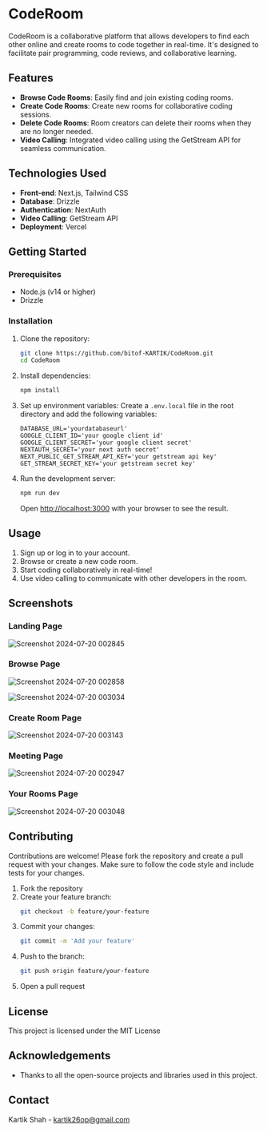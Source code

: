 
# CodeRoom

CodeRoom is a collaborative platform that allows developers to find each other online and create rooms to code together in real-time. It's designed to facilitate pair programming, code reviews, and collaborative learning.

## Features

- **Browse Code Rooms**: Easily find and join existing coding rooms.
- **Create Code Rooms**: Create new rooms for collaborative coding sessions.
- **Delete Code Rooms**: Room creators can delete their rooms when they are no longer needed.
- **Video Calling**: Integrated video calling using the GetStream API for seamless communication.

## Technologies Used

- **Front-end**: Next.js, Tailwind CSS
- **Database**: Drizzle
- **Authentication**: NextAuth
- **Video Calling**: GetStream API
- **Deployment**: Vercel

## Getting Started

### Prerequisites

- Node.js (v14 or higher)
- Drizzle

### Installation

1. Clone the repository:
   ```bash
   git clone https://github.com/bitof-KARTIK/CodeRoom.git
   cd CodeRoom
   ```

2. Install dependencies:
   ```bash
   npm install
   ```

3. Set up environment variables:
   Create a `.env.local` file in the root directory and add the following variables:
   ```env
   DATABASE_URL='yourdatabaseurl'
   GOOGLE_CLIENT_ID='your google client id'
   GOOGLE_CLIENT_SECRET='your google client secret'
   NEXTAUTH_SECRET='your next auth secret'
   NEXT_PUBLIC_GET_STREAM_API_KEY='your getstream api key'
   GET_STREAM_SECRET_KEY='your getstream secret key'
   ```

4. Run the development server:
   ```bash
   npm run dev
   ```
   Open [http://localhost:3000](http://localhost:3000) with your browser to see the result.

## Usage

1. Sign up or log in to your account.
2. Browse or create a new code room.
3. Start coding collaboratively in real-time!
4. Use video calling to communicate with other developers in the room.

## Screenshots

### Landing Page
![Screenshot 2024-07-20 002845](https://github.com/user-attachments/assets/8e4460e9-8502-4e40-9023-48f1246020ce)


### Browse Page
![Screenshot 2024-07-20 002858](https://github.com/user-attachments/assets/d7737f28-3ffa-4140-98d0-c92952b3cb86)

![Screenshot 2024-07-20 003034](https://github.com/user-attachments/assets/cb307a11-1b8c-4714-aadc-ee3eacbe8e11)


### Create Room Page
![Screenshot 2024-07-20 003143](https://github.com/user-attachments/assets/12b56a09-83e5-477c-8303-ca202d40c8a6)


### Meeting Page
![Screenshot 2024-07-20 002947](https://github.com/user-attachments/assets/a36c31ca-dd3b-44be-8caa-5422107383aa)


### Your Rooms Page
![Screenshot 2024-07-20 003048](https://github.com/user-attachments/assets/6a8ad832-0238-4f77-9dad-34bd8418faff)


## Contributing

Contributions are welcome! Please fork the repository and create a pull request with your changes. Make sure to follow the code style and include tests for your changes.

1. Fork the repository
2. Create your feature branch:
   ```bash
   git checkout -b feature/your-feature
   ```
3. Commit your changes:
   ```bash
   git commit -m 'Add your feature'
   ```
4. Push to the branch:
   ```bash
   git push origin feature/your-feature
   ```
5. Open a pull request

## License

This project is licensed under the MIT License

## Acknowledgements

- Thanks to all the open-source projects and libraries used in this project.

## Contact

Kartik Shah - [kartik26op@gmail.com](mailto:kartik26op@gmail.com)
